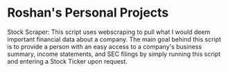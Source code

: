 # Roshan's Personal Projects
Stock Scraper: 
This script uses webscraping to pull what I would deem important financial data about a company. The main goal behind this script is to provide a person with an easy access to a company's business summary, income statements, and SEC filings by simply running this script and entering a Stock Ticker upon request. 
